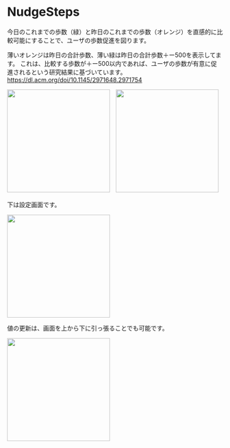 # NudgeSteps

今日のこれまでの歩数（緑）と昨日のこれまでの歩数（オレンジ）を直感的に比較可能にすることで、ユーザの歩数促進を図ります。

薄いオレンジは昨日の合計歩数、薄い緑は昨日の合計歩数＋ー500を表示してます。
これは、比較する歩数が＋ー500以内であれば、ユーザの歩数が有意に促進されるという研究結果に基づいています。https://dl.acm.org/doi/10.1145/2971648.2971754

<img src="https://user-images.githubusercontent.com/66407509/224329565-5affd192-d8e6-43a2-8b09-ac9b5dd90f36.PNG" width="240">　<img src="https://user-images.githubusercontent.com/66407509/224329514-dbd6589d-24b3-4ed5-8e4d-818727755e87.PNG" width="240">


下は設定画面です。

<img src="https://user-images.githubusercontent.com/66407509/224329605-4463892e-a2ba-43bc-b010-9c64cd957bd8.PNG" width="240">

値の更新は、画面を上から下に引っ張ることでも可能です。

<img src="https://user-images.githubusercontent.com/66407509/224332807-6ebddf43-1242-42fa-87fe-a5c0aea981d8.PNG" width="240">
